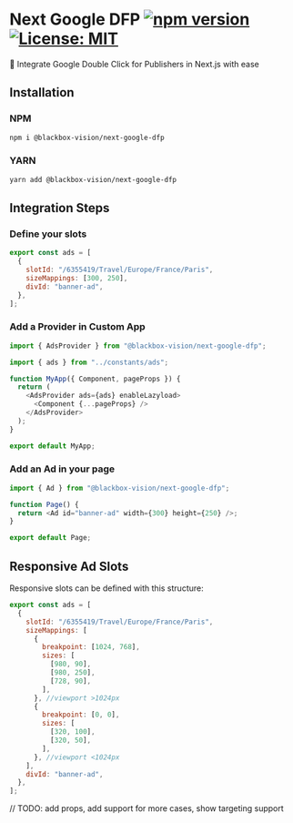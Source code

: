 # Next Google DFP [![npm version](https://badge.fury.io/js/%40blackbox-vision%2Fnext-google-dfp.svg)](https://badge.fury.io/js/%40blackbox-vision%2Fnext-google-dfp) [![License: MIT](https://img.shields.io/badge/License-MIT-brightgreen.svg)](https://opensource.org/licenses/MIT)

🚀 Integrate Google Double Click for Publishers in Next.js with ease

## Installation

### NPM

```bash
npm i @blackbox-vision/next-google-dfp
```

### YARN

```bash
yarn add @blackbox-vision/next-google-dfp
```

## Integration Steps

### Define your slots

```js
export const ads = [
  {
    slotId: "/6355419/Travel/Europe/France/Paris",
    sizeMappings: [300, 250],
    divId: "banner-ad",
  },
];
```

### Add a Provider in Custom App

```ts
import { AdsProvider } from "@blackbox-vision/next-google-dfp";

import { ads } from "../constants/ads";

function MyApp({ Component, pageProps }) {
  return (
    <AdsProvider ads={ads} enableLazyload>
      <Component {...pageProps} />
    </AdsProvider>
  );
}

export default MyApp;
```

### Add an Ad in your page

```js
import { Ad } from "@blackbox-vision/next-google-dfp";

function Page() {
  return <Ad id="banner-ad" width={300} height={250} />;
}

export default Page;
```

## Responsive Ad Slots

Responsive slots can be defined with this structure:

```js
export const ads = [
  {
    slotId: "/6355419/Travel/Europe/France/Paris",
    sizeMappings: [
      {
        breakpoint: [1024, 768],
        sizes: [
          [980, 90],
          [980, 250],
          [728, 90],
        ],
      }, //viewport >1024px
      {
        breakpoint: [0, 0],
        sizes: [
          [320, 100],
          [320, 50],
        ],
      }, //viewport <1024px
    ],
    divId: "banner-ad",
  },
];
```

// TODO: add props, add support for more cases, show targeting support
